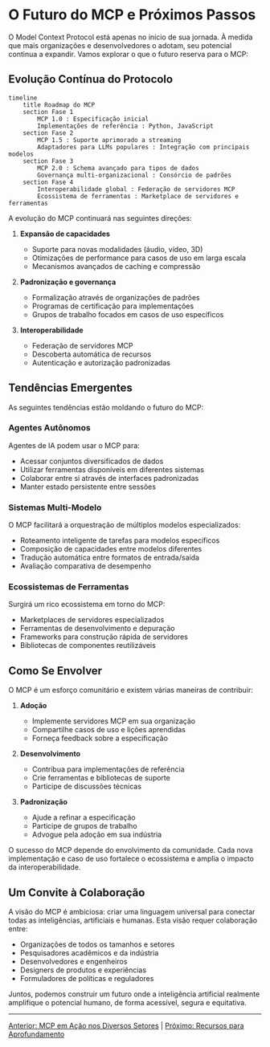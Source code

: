 # O Futuro do MCP e Próximos Passos

O Model Context Protocol está apenas no início de sua jornada. À medida que mais organizações e desenvolvedores o adotam, seu potencial continua a expandir. Vamos explorar o que o futuro reserva para o MCP:

## Evolução Contínua do Protocolo

```mermaid
timeline
    title Roadmap do MCP
    section Fase 1
        MCP 1.0 : Especificação inicial
        Implementações de referência : Python, JavaScript
    section Fase 2
        MCP 1.5 : Suporte aprimorado a streaming
        Adaptadores para LLMs populares : Integração com principais modelos
    section Fase 3
        MCP 2.0 : Schema avançado para tipos de dados
        Governança multi-organizacional : Consórcio de padrões
    section Fase 4
        Interoperabilidade global : Federação de servidores MCP
        Ecossistema de ferramentas : Marketplace de servidores e ferramentas
```

A evolução do MCP continuará nas seguintes direções:

1. **Expansão de capacidades**
   - Suporte para novas modalidades (áudio, vídeo, 3D)
   - Otimizações de performance para casos de uso em larga escala
   - Mecanismos avançados de caching e compressão

2. **Padronização e governança**
   - Formalização através de organizações de padrões
   - Programas de certificação para implementações
   - Grupos de trabalho focados em casos de uso específicos

3. **Interoperabilidade**
   - Federação de servidores MCP
   - Descoberta automática de recursos
   - Autenticação e autorização padronizadas

## Tendências Emergentes

As seguintes tendências estão moldando o futuro do MCP:

### Agentes Autônomos

Agentes de IA podem usar o MCP para:
- Acessar conjuntos diversificados de dados
- Utilizar ferramentas disponíveis em diferentes sistemas
- Colaborar entre si através de interfaces padronizadas
- Manter estado persistente entre sessões

### Sistemas Multi-Modelo

O MCP facilitará a orquestração de múltiplos modelos especializados:
- Roteamento inteligente de tarefas para modelos específicos
- Composição de capacidades entre modelos diferentes
- Tradução automática entre formatos de entrada/saída
- Avaliação comparativa de desempenho

### Ecossistemas de Ferramentas

Surgirá um rico ecossistema em torno do MCP:
- Marketplaces de servidores especializados
- Ferramentas de desenvolvimento e depuração
- Frameworks para construção rápida de servidores
- Bibliotecas de componentes reutilizáveis

## Como Se Envolver

O MCP é um esforço comunitário e existem várias maneiras de contribuir:

1. **Adoção**
   - Implemente servidores MCP em sua organização
   - Compartilhe casos de uso e lições aprendidas
   - Forneça feedback sobre a especificação

2. **Desenvolvimento**
   - Contribua para implementações de referência
   - Crie ferramentas e bibliotecas de suporte
   - Participe de discussões técnicas

3. **Padronização**
   - Ajude a refinar a especificação
   - Participe de grupos de trabalho
   - Advogue pela adoção em sua indústria

O sucesso do MCP depende do envolvimento da comunidade. Cada nova implementação e caso de uso fortalece o ecossistema e amplia o impacto da interoperabilidade.

## Um Convite à Colaboração

A visão do MCP é ambiciosa: criar uma linguagem universal para conectar todas as inteligências, artificiais e humanas. Esta visão requer colaboração entre:

- Organizações de todos os tamanhos e setores
- Pesquisadores acadêmicos e da indústria
- Desenvolvedores e engenheiros
- Designers de produtos e experiências
- Formuladores de políticas e reguladores

Juntos, podemos construir um futuro onde a inteligência artificial realmente amplifique o potencial humano, de forma acessível, segura e equitativa.

---

[Anterior: MCP em Ação nos Diversos Setores](07-aplicacoes-praticas.md) | [Próximo: Recursos para Aprofundamento](09-recursos.md) 